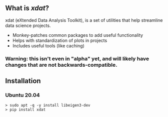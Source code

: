 ## What is *xdat*?
xdat (eXtended Data Analysis Toolkit), is a set of utilities that help streamline data science projects.

+ Monkey-patches common packages to add useful functionality
+ Helps with standardization of plots in projects
+ Includes useful tools (like caching)


### Warning: this isn't even in "alpha" yet, and will likely have changes that are not backwards-compatible.

## Installation

### Ubuntu 20.04

```
> sudo apt -q -y install libeigen3-dev
> pip install xdat
```
